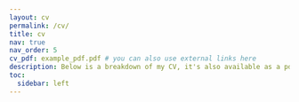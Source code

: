 ```yaml
---
layout: cv
permalink: /cv/
title: cv
nav: true
nav_order: 5
cv_pdf: example_pdf.pdf # you can also use external links here
description: Below is a breakdown of my CV, it's also available as a pdf.
toc:
  sidebar: left
---
```

